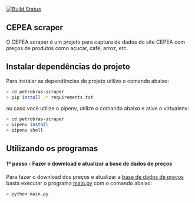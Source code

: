 [![Build Status](https://travis-ci.org/royopa/cepea-scraper.svg?branch=master)](https://travis-ci.org/royopa/cepea-scraper)

CEPEA scraper
-------------

O CEPEA scraper é um projeto para captura de dados do site CEPEA com preços de produtos como açucar, café, arroz, etc.

## Instalar dependências do projeto

Para instalar as dependências do projeto utilize o comando abaixo:

```sh
> cd petrobras-scraper
> pip install -r requirements.txt
```

ou caso vocë utilize o pipenv, utilize o comando abaixo e ative o virtualenv:

```sh
> cd petrobras-scraper
> pipenv install
> pipenv shell
```

## Utilizando os programas

#### 1º passo - Fazer o download e atualizar a base de dados de preços

Para fazer o download dos preços e atualizar a [base de dados de preços](https://github.com/royopa/cepea-scraper/blob/master/bases/) basta executar o programa [main.py](https://github.com/royopa/cepea-scraper/blob/master/main.py) com o comando abaixo:

```sh
> python main.py
```
